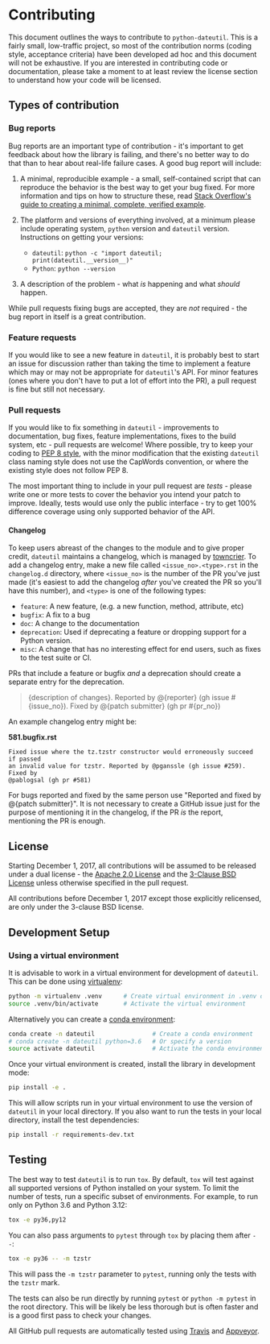 # Contributing

This document outlines the ways to contribute to `python-dateutil`. This is a fairly small, low-traffic project, so most of the contribution norms (coding style, acceptance criteria) have been developed ad hoc and this document will not be exhaustive. If you are interested in contributing code or documentation, please take a moment to at least review the license section to understand how your code will be licensed.

## Types of contribution

### Bug reports
Bug reports are an important type of contribution - it's important to get feedback about how the library is failing, and there's no better way to do that than to hear about real-life failure cases. A good bug report will include:

1. A minimal, reproducible example - a small, self-contained script that can reproduce the behavior is the best way to get your bug fixed. For more information and tips on how to structure these, read [Stack Overflow's guide to creating a minimal, complete, verified example](https://stackoverflow.com/help/mcve).

2. The platform and versions of everything involved, at a minimum please include operating system, `python` version and `dateutil` version. Instructions on getting your versions:
    - `dateutil`: `python -c "import dateutil; print(dateutil.__version__)"`
    - `Python`: `python --version`

3. A description of the problem - what *is* happening and what *should* happen.

While pull requests fixing bugs are accepted, they are *not* required - the bug report in itself is a great contribution.

### Feature requests

If you would like to see a new feature in `dateutil`, it is probably best to start an issue for discussion rather than taking the time to implement a feature which may or may not be appropriate for `dateutil`'s API. For minor features (ones where you don't have to put a lot of effort into the PR), a pull request is fine but still not necessary.

### Pull requests

If you would like to fix something in `dateutil` -  improvements to documentation, bug fixes, feature implementations, fixes to the build system, etc - pull requests are welcome! Where possible, try to keep your coding to [PEP 8 style](https://www.python.org/dev/peps/pep-0008/), with the minor modification that the existing `dateutil` class naming style does not use the CapWords convention, or where the existing style does not follow PEP 8.

The most important thing to include in your pull request are *tests* - please write one or more tests to cover the behavior you intend your patch to improve. Ideally, tests would use only the public interface - try to get 100% difference coverage using only supported behavior of the API.

#### Changelog
To keep users abreast of the changes to the module and to give proper credit, `dateutil` maintains a changelog, which is managed by [towncrier](https://github.com/hawkowl/towncrier). To add a changelog entry, make a new file called `<issue_no>.<type>.rst` in the `changelog.d` directory, where `<issue_no>` is the number of the PR you've just made (it's easiest to add the changelog *after* you've created the PR so you'll have this number), and `<type>` is one of the following types:

- `feature`: A new feature, (e.g. a new function, method, attribute, etc)
- `bugfix`: A fix to a bug
- `doc`: A change to the documentation
- `deprecation`: Used if deprecating a feature or dropping support for a Python version.
- `misc`: A change that has no interesting effect for end users, such as fixes to the test suite or CI.

PRs that include a feature or bugfix *and* a deprecation should create a separate entry for the deprecation.



> {description of changes}. Reported by @{reporter} (gh issue #{issue\_no}). Fixed by @{patch submitter} (gh pr #{pr\_no})

An example changelog entry might be:

**581.bugfix.rst**
```
Fixed issue where the tz.tzstr constructor would erroneously succeed if passed
an invalid value for tzstr. Reported by @pganssle (gh issue #259). Fixed by
@pablogsal (gh pr #581)
```

For bugs reported and fixed by the same person use "Reported and fixed by @{patch submitter}". It is not necessary to create a GitHub issue just for the purpose of mentioning it in the changelog, if the PR *is* the report, mentioning the PR is enough.

## License

Starting December 1, 2017, all contributions will be assumed to be released under a dual license - the [Apache 2.0 License](https://www.apache.org/licenses/LICENSE-2.0) and the [3-Clause BSD License](https://opensource.org/licenses/BSD-3-Clause) unless otherwise specified in the pull request.

All contributions before December 1, 2017 except those explicitly relicensed, are only under the 3-clause BSD license.


## Development Setup

### Using a virtual environment

It is advisable to work in a virtual environment for development of `dateutil`. This can be done using [virtualenv](https://virtualenv.pypa.io):

```bash
python -m virtualenv .venv      # Create virtual environment in .venv directory
source .venv/bin/activate       # Activate the virtual environment
```

Alternatively you can create a [conda environment](https://conda.io/docs/user-guide/tasks/manage-environments.html):

```bash
conda create -n dateutil                # Create a conda environment
# conda create -n dateutil python=3.6   # Or specify a version
source activate dateutil                # Activate the conda environment
```

Once your virtual environment is created, install the library in development mode:

```bash
pip install -e .
```

This will allow scripts run in your virtual environment to use the version of `dateutil` in your local directory. If you also want to run the tests in your local directory, install the test dependencies:

```bash
pip install -r requirements-dev.txt
```

## Testing

The best way to test `dateutil` is to run `tox`. By default, `tox` will test against all supported versions of Python installed on your system. To limit the number of tests, run a specific subset of environments. For example, to run only on Python 3.6 and Python 3.12:

```bash
tox -e py36,py12
```

You can also pass arguments to `pytest` through `tox` by placing them after `--`:

```bash
tox -e py36 -- -m tzstr
```

This will pass the `-m tzstr` parameter to `pytest`, running only the tests with the `tzstr` mark.

The tests can also be run directly by running `pytest` or `python -m pytest` in the root directory. This will be likely be less thorough but is often faster and is a good first pass to check your changes.

All GitHub pull requests are automatically tested using [Travis](https://travis-ci.org/dateutil/dateutil/) and [Appveyor](https://ci.appveyor.com/project/dateutil/dateutil).

